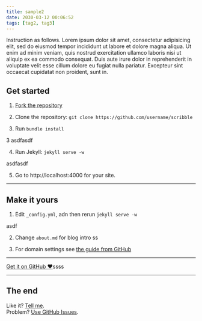 ```yaml
---
title: sample2
date: 2030-03-12 00:06:52
tags: [tag2, tag3]
---
```


Instruction as follows. Lorem ipsum dolor sit amet, consectetur adipisicing elit, sed do eiusmod tempor incididunt ut labore et dolore magna aliqua. Ut enim ad minim veniam, quis nostrud exercitation ullamco laboris nisi ut aliquip ex ea commodo consequat. Duis aute irure dolor in reprehenderit in voluptate velit esse cillum dolore eu fugiat nulla pariatur. Excepteur sint occaecat cupidatat non proident, sunt in.

## Get started

1. [Fork the repository](https://github.com/muan/scribble/fork)

2. Clone the repository: `git clone https://github.com/username/scribble`

3. Run `bundle install`

3 asdfasdf 

4. Run Jekyll: `jekyll serve -w`

asdfasdf 

5. Go to http://localhost:4000 for your site.

---

## Make it yours

1. Edit `_config.yml`, adn then rerun `jekyll serve -w`

asdf

2. Change `about.md` for blog intro ss

3. For domain settings see [the guide from GitHub](https://help.github.com/articles/setting-up-a-custom-domain-with-pages)

---

<a href="https://github.com/muan/scribble" class="pa3 tc ba br2 db">Get it on GitHub &hearts;</a>ssss

---

## The end

Like it? [Tell me](http://twitter.com/muanchiou).<br/>
Problem? [Use GitHub Issues](https://github.com/muan/scribble).